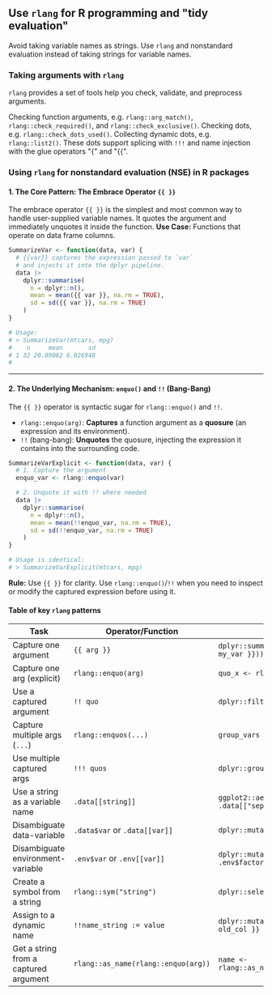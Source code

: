 ## Use `rlang` for R programming and "tidy evaluation"
Avoid taking variable names as strings. Use `rlang` and nonstandard evaluation
instead of taking strings for variable names.
### Taking arguments with `rlang`
`rlang` provides a set of tools help you check, validate, and preprocess arguments.

Checking function arguments, e.g. `rlang::arg_match()`,
`rlang::check_required()`, and `rlang::check_exclusive()`. Checking dots, e.g.
`rlang::check_dots_used()`. Collecting dynamic dots, e.g. `rlang::list2()`.
These dots support splicing with `!!!` and name injection with the glue
operators "{" and "{{".

### Using `rlang` for nonstandard evaluation (NSE) in R packages
#### 1. The Core Pattern: The Embrace Operator `{{ }}`

The embrace operator `{{ }}` is the simplest and most common way to handle
user-supplied variable names. It quotes the argument and immediately unquotes it
inside the function.
**Use Case:** Functions that operate on data frame columns.

```r
SummarizeVar <- function(data, var) {
  # {{var}} captures the expression passed to `var`
  # and injects it into the dplyr pipeline.
  data |>
    dplyr::summarise(
      n = dplyr::n(),
      mean = mean({{ var }}, na.rm = TRUE),
      sd = sd({{ var }}, na.rm = TRUE)
    )
}

# Usage:
# > SummarizeVar(mtcars, mpg)
#    n     mean       sd
# 1 32 20.09062 6.026948
#
```

-----

#### 2\. The Underlying Mechanism: `enquo()` and `!!` (Bang-Bang)

The `{{ }}` operator is syntactic sugar for `rlang::enquo()` and `!!`.

  * `rlang::enquo(arg)`: **Captures** a function argument as a **quosure** (an expression and its environment).
  * `!!` (bang-bang): **Unquotes** the quosure, injecting the expression it contains into the surrounding code.

```r
SummarizeVarExplicit <- function(data, var) {
  # 1. Capture the argument
  enquo_var <- rlang::enquo(var)

  # 2. Unquote it with !! where needed
  data |>
    dplyr::summarise(
      n = dplyr::n(),
      mean = mean(!!enquo_var, na.rm = TRUE),
      sd = sd(!!enquo_var, na.rm = TRUE)
    )
}

# Usage is identical:
# > SummarizeVarExplicit(mtcars, mpg)
```

**Rule:** Use `{{ }}` for clarity. Use `rlang::enquo()`/`!!` when you need to inspect or modify the captured expression before using it.


#### Table of key `rlang` patterns

| Task                                  | Operator/Function                               | Example                                                  |
| ------------------------------------- | ----------------------------------------------- | -------------------------------------------------------- |
| Capture one argument                  | `{{ arg }}`                                     | `dplyr::summarise(mean = mean({{ my_var }}))`            |
| Capture one arg (explicit)            | `rlang::enquo(arg)`                             | `quo_x <- rlang::enquo(x)`                               |
| Use a captured argument               | `!! quo`                                        | `dplyr::filter(!!quo_x > 0)`                             |
| Capture multiple args (`...`)         | `rlang::enquos(...)`                            | `group_vars <- rlang::enquos(...)`                       |
| Use multiple captured args            | `!!! quos`                                      | `dplyr::group_by(!!!group_vars)`                         |
| Use a string as a variable name       | `.data[[string]]`                               | `ggplot2::aes(x = .data[["sepal_length"]])`              |
| Disambiguate data-variable            | `.data$var` or `.data[[var]]`                   | `dplyr::mutate(z = .data$x + .data$y)`                   |
| Disambiguate environment-variable     | `.env$var` or `.env[[var]]`                     | `dplyr::mutate(z = .data$x * .env$factor)`               |
| Create a symbol from a string         | `rlang::sym("string")`                          | `dplyr::select(!!rlang::sym("my_col"))`                  |
| Assign to a dynamic name              | `!!name_string := value`                        | `dplyr::mutate(!!new_col_name := {{ old_col }} * 2)`      |
| Get a string from a captured argument | `rlang::as_name(rlang::enquo(arg))`             | `name <- rlang::as_name(rlang::enquo(my_var))`           |